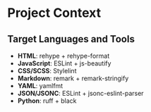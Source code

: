 # Project Context

## Target Languages and Tools

- **HTML**: rehype + rehype-format  
- **JavaScript**: ESLint + js-beautify
- **CSS/SCSS**: Stylelint
- **Markdown**: remark + remark-stringify
- **YAML**: yamlfmt
- **JSON/JSONC**: ESLint + jsonc-eslint-parser  
- **Python**: ruff + black
